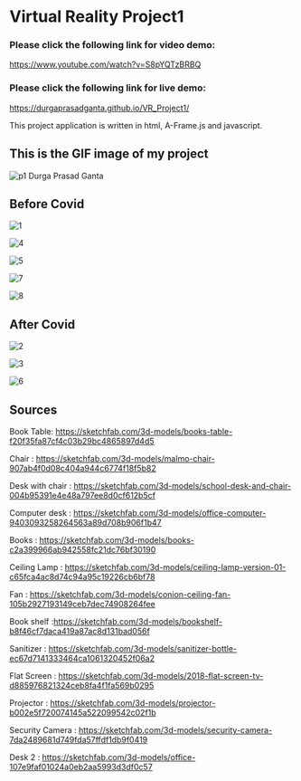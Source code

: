 # Virtual Reality Project1

### Please click the following link for video demo:
https://www.youtube.com/watch?v=S8pYQTzBRBQ

### Please click the following link for live demo:
https://durgaprasadganta.github.io/VR_Project1/

This project application is written in html, A-Frame.js and javascript.

## This is the GIF image of my project
![p1 Durga Prasad Ganta](https://user-images.githubusercontent.com/56169161/95032774-62056280-0681-11eb-9300-2d7c04164c9d.gif)

## Before Covid
![1](https://user-images.githubusercontent.com/56169161/95032929-fe2f6980-0681-11eb-81c2-2552f9f8916c.JPG)

![4](https://user-images.githubusercontent.com/56169161/95033260-2ec3d300-0683-11eb-9698-2a261d5aed83.JPG)

![5](https://user-images.githubusercontent.com/56169161/95033262-2ec3d300-0683-11eb-97ef-0208fd3bbe6e.JPG)

![7](https://user-images.githubusercontent.com/56169161/95033263-2f5c6980-0683-11eb-9d4b-3ade743c1fbe.JPG)

![8](https://user-images.githubusercontent.com/56169161/95033264-2f5c6980-0683-11eb-9638-1840f4e2f613.JPG)

## After Covid
![2](https://user-images.githubusercontent.com/56169161/95032759-57e36400-0681-11eb-8731-8f9e4ea4300a.JPG)

![3](https://user-images.githubusercontent.com/56169161/95033297-4dc26500-0683-11eb-9210-f3a5dc053e22.JPG)

![6](https://user-images.githubusercontent.com/56169161/95033298-4dc26500-0683-11eb-8211-ca95b06773f5.JPG)

## Sources
Book Table: https://sketchfab.com/3d-models/books-table-f20f35fa87cf4c03b29bc4865897d4d5

Chair : https://sketchfab.com/3d-models/malmo-chair-907ab4f0d08c404a944c6774f18f5b82

Desk with chair : https://sketchfab.com/3d-models/school-desk-and-chair-004b95391e4e48a797ee8d0cf612b5cf

Computer desk : https://sketchfab.com/3d-models/office-computer-9403093258264563a89d708b906f1b47

Books : https://sketchfab.com/3d-models/books-c2a399966ab942558fc21dc76bf30190

Ceiling Lamp : https://sketchfab.com/3d-models/ceiling-lamp-version-01-c65fca4ac8d74c94a95c19226cb6bf78

Fan : https://sketchfab.com/3d-models/conion-ceiling-fan-105b2927193149ceb7dec74908264fee

Book shelf :https://sketchfab.com/3d-models/bookshelf-b8f46cf7daca419a87ac8d131bad056f

Sanitizer : https://sketchfab.com/3d-models/sanitizer-bottle-ec67d7141333464ca1061320452f06a2

Flat Screen : https://sketchfab.com/3d-models/2018-flat-screen-tv-d885976821324ceb8fa4f1fa569b0295

Projector : https://sketchfab.com/3d-models/projector-b002e5f720074145a522099542c02f1b

Security Camera : https://sketchfab.com/3d-models/security-camera-7da2489681d749fda57ffdf1db9f0419

Desk 2 : https://sketchfab.com/3d-models/office-107e9faf01024a0eb2aa5993d3df0c57

